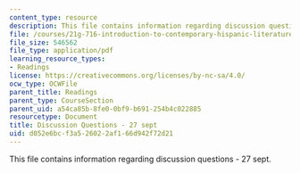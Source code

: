 ```yaml
---
content_type: resource
description: This file contains information regarding discussion questions - 27 sept.
file: /courses/21g-716-introduction-to-contemporary-hispanic-literature-fall-2007/d052e6bcf3a526022af166d942f72d21_MIT21G_716F07_PrgntsBernar.pdf
file_size: 546562
file_type: application/pdf
learning_resource_types:
- Readings
license: https://creativecommons.org/licenses/by-nc-sa/4.0/
ocw_type: OCWFile
parent_title: Readings
parent_type: CourseSection
parent_uid: a54ca85b-8fe0-0bf9-b691-254b4c022885
resourcetype: Document
title: Discussion Questions - 27 sept
uid: d052e6bc-f3a5-2602-2af1-66d942f72d21
---
```

This file contains information regarding discussion questions - 27 sept.